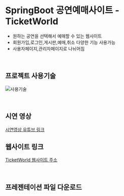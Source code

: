 # SpringBoot 공연예매사이트 - TicketWorld  
+ 원하는 공연을 선택해서 예매할 수 있는 웹사이트<br/>
+ 회원가입,로그인,게시판,예매,취소 다양한 기능 사용가능<br/>
+ 사용자페이지,관리자페이지로 나뉘어짐

<br/>

## 프로젝트 사용기술
![사용기술](https://user-images.githubusercontent.com/96801930/180329245-bb35f018-87d9-4800-835c-bede4915aa8c.PNG)

<br/>

## 시연 영상
[시연영상 유튜브 링크](https://youtu.be/H2gnkkp3WeQ)
<br/>

## 웹사이트 링크
[TicketWorld 웹사이트 주소](http://129.154.220.252:8080/TicketWorld/)

<br/>

## 프레젠테이션 파일 다운로드
